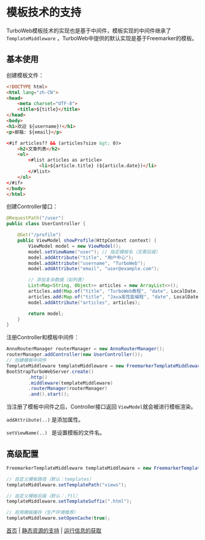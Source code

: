 # 模板技术的支持

TurboWeb模板技术的实现也是基于中间件，模板实现的中间件继承了 `TemplateMiddleware` ，TurboWeb中提供的默认实现是基于Freemarker的模板。

## 基本使用

创建模板文件：

```html
<!DOCTYPE html>
<html lang="zh-CN">
<head>
    <meta charset="UTF-8">
    <title>${title}</title>
</head>
<body>
<h1>欢迎 ${username}!</h1>
<p>邮箱: ${email}</p>

<#if articles?? && (articles?size &gt; 0)>
    <h2>文章列表</h2>
    <ul>
        <#list articles as article>
            <li>${article.title} (${article.date})</li>
        </#list>
    </ul>
</#if>
</body>
</html>
```

创建Controller接口：

```java
@RequestPath("/user")
public class UserController {

    @Get("/profile")
    public ViewModel showProfile(HttpContext context) {
        ViewModel model = new ViewModel();
        model.setViewName("user"); // 指定模板名（无需后缀）
        model.addAttribute("title", "用户中心");
        model.addAttribute("username", "TurboWeb");
        model.addAttribute("email", "user@example.com");

        // 添加复杂数据（如列表）
        List<Map<String, Object>> articles = new ArrayList<>();
        articles.add(Map.of("title", "TurboWeb教程", "date", LocalDate.now()));
        articles.add(Map.of("title", "Java高性能编程", "date", LocalDate.now().minusDays(3)));
        model.addAttribute("articles", articles);

        return model;
    }
}
```

注册Controller和模板中间件：

```java
AnnoRouterManager routerManager = new AnnoRouterManager();
routerManager.addController(new UserController());
// 创建模板中间件
TemplateMiddleware templateMiddleware = new FreemarkerTemplateMiddleware();
BootStrapTurboWebServer.create()
        .http()
        .middleware(templateMiddleware)
        .routerManager(routerManager)
        .and().start();
```

当注册了模板中间件之后，Controller接口返回 `ViewModel`就会被进行模板渲染。

`addAttribute(..)` 是添加属性。

`setViewName(..) ` 是设置模板的文件名。

## 高级配置

```java
FreemarkerTemplateMiddleware templateMiddleware = new FreemarkerTemplateMiddleware();

// 自定义模板路径（默认：templates）
templateMiddleware.setTemplatePath("views");

// 自定义模板后缀（默认：.ftl）
templateMiddleware.setTemplateSuffix(".html");

// 启用模板缓存（生产环境推荐）
templateMiddleware.setOpenCache(true);
```



[首页](../README.md) | [静态资源的支持](./staticresource.md) | [运行信息的获取](./serverinfo.md)

